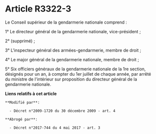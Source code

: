 # Article R3322-3

Le Conseil supérieur de la gendarmerie nationale comprend :

1° Le directeur général de la gendarmerie nationale, vice-président ;

2° (supprimé) ;

3° L'inspecteur général des armées-gendarmerie, membre de droit ;

4° Le major général de la gendarmerie nationale, membre de droit ;

5° Six officiers généraux de la gendarmerie nationale de la 1re section, désignés pour un an, à compter du 1er juillet de
chaque année, par arrêté du ministre de l'intérieur sur proposition du directeur général de la gendarmerie nationale.

**Liens relatifs à cet article**

	**Modifié par**:

	  - Décret n°2009-1720 du 30 décembre 2009 - art. 4

	**Abrogé par**:

	  - Décret n°2017-744 du 4 mai 2017 - art. 3
